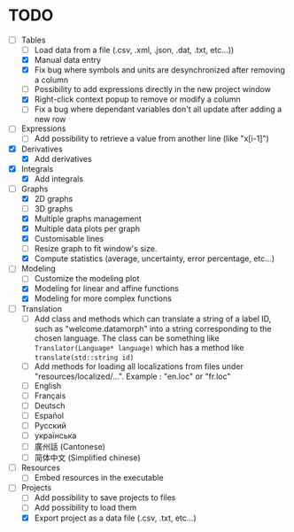 # TODO

 - [ ] Tables
	- [ ] Load data from a file (.csv, .xml, .json, .dat, .txt, etc...))
	- [x] Manual data entry
	- [x] Fix bug where symbols and units are desynchronized after removing a column
	- [ ] Possibility to add expressions directly in the new project window
	- [x] Right-click context popup to remove or modify a column
	- [ ] Fix a bug where dependant variables don't all update after adding a new row

- [ ] Expressions
	- [ ] Add possibility to retrieve a value from another line (like "x[i-1]")

- [x] Derivatives
	- [x] Add derivatives
	
- [x] Integrals
	- [x] Add integrals

- [ ] Graphs
	- [x] 2D graphs
	- [ ] 3D graphs
	- [x] Multiple graphs management
	- [x] Multiple data plots per graph
	- [x] Customisable lines
	- [ ] Resize graph to fit window's size.
	- [x] Compute statistics (average, uncertainty, error percentage, etc...)

- [ ] Modeling
	- [ ] Customize the modeling plot
	- [x] Modeling for linear and affine functions
	- [x] Modeling for more complex functions

- [ ] Translation
	- [ ] Add class and methods which can translate a string of a label ID, such as "welcome.datamorph" into a string corresponding to the chosen language. The class can be something like `Translator(Language* language)` which has a method like `translate(std::string id)`
	- [ ] Add methods for loading all localizations from files under "resources/localized/...". Example : "en.loc" or "fr.loc"
	- [ ] English
	- [ ] Français
	- [ ] Deutsch
	- [ ] Español
	- [ ] Русский
	- [ ] українська
	- [ ] 廣州話 (Cantonese)
	- [ ] 简体中文 (Simplified chinese)

- [ ] Resources
	- [	] Embed resources in the executable

- [ ] Projects
	- [ ] Add possibility to save projects to files
	- [ ] Add possibility to load them
	- [x] Export project as a data file (.csv, .txt, etc...)
